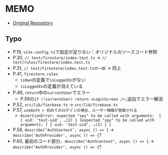 # MEMO
- [Original Repository](https://github.com/SonicGarden/testable-firebase-sample-chat)
## Typo
- P.19, `vite.config.ts`で設定が足りない：オリジナルのソースコード参照
- P.30, `// test/firestore/index.test.ts` -> `// test/rules/firestore/index.test.ts`
- P.31, `// test/firestore/index.test.tsの一部` -> 同上
- P.41, `firestore.rules`
    - `isOwn`の定義で`isLoggedIn`がない
    - `isLoggedIn`の定義が消えている
- P.49, `return`中の`currentUser`でエラー
    - P.59の`if (!currentUser) return <LoginScreen />;`追加でエラー解消
- P.52, `src/lib/fierbase.ts` -> `src/lib/firebase.ts`
- P.57, `useAuth > 初めてのログインの場合、ユーザー情報が登録される`
    - `AssertionError: expected "spy" to be called with arguments:  [ { uid: 'test-uid', …(2) } ]expected "spy" to be called with arguments: [ { uid: 'test-uid', …(2) } ]`
- P.58, `describe(’AuthContext’, async () => {` -> `describe('AuthProvider', async () => {`?
- P.60, 最初のコード部分、`describe("AuthContext", async () => {` -> `describe("AuthProvider", async () => {`?
